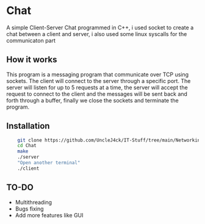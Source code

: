 # Chat 

A simple Client-Server Chat programmed in C++, i used socket to create a chat between a client and server, i also used some linux syscalls for the communicaton part 


## How it works 

This program is a messaging program that communicate over TCP using sockets. The client will connect to the server through a specific port. The server will listen for up to 5 requests at a time, the server will accept the request to connect to the client and the messages will be sent back and forth through a buffer, finally we close the sockets and terminate the program.


## Installation 

```Bash 
    git clone https://github.com/UncleJ4ck/IT-Stuff/tree/main/Networking/Chat
    cd Chat 
    make 
    ./server
    "Open another terminal"
    ./client  
```


## TO-DO 

* Multithreading 
* Bugs fixing 
* Add more features like GUI  